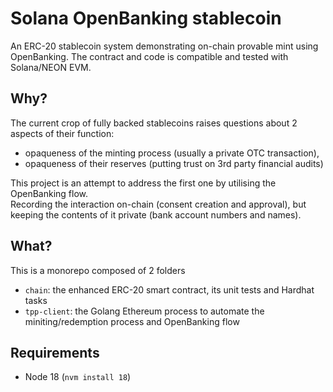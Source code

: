 # Solana OpenBanking stablecoin
An ERC-20 stablecoin system demonstrating on-chain provable mint using OpenBanking.
The contract and code is compatible and tested with Solana/NEON EVM.

## Why?

The current crop of fully backed stablecoins raises questions about 2 aspects of their function:  
* opaqueness of the minting process (usually a private OTC transaction), 
* opaqueness of their reserves (putting trust on 3rd party financial audits)

This project is an attempt to address the first one by utilising the OpenBanking flow.  
Recording the interaction on-chain (consent creation and approval), but keeping the contents of it private (bank account 
numbers and names).

## What?

This is a monorepo composed of 2 folders  
* `chain`: the enhanced ERC-20 smart contract, its unit tests and Hardhat tasks
* `tpp-client`: the Golang Ethereum process to automate the miniting/redemption process and OpenBanking flow


## Requirements

* Node 18 (`nvm install 18`)
